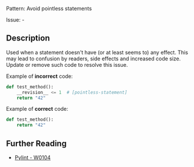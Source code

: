 Pattern: Avoid pointless statements

Issue: -

## Description

Used when a statement doesn't have (or at least seems to) any effect. This may lead to confusion by readers, side effects and increased code size. Update or remove such code to resolve this issue.


Example of **incorrect** code:

```python
def test_method():
    __revision__ <= 1  # [pointless-statement]
    return "42"
```

Example of **correct** code:

```python
def test_method():
    return "42"
```

## Further Reading

* [Pylint - W0104](http://pylint-messages.wikidot.com/messages:w0104)
